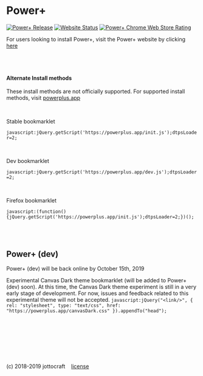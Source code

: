 # Power+
[![Power+ Release](https://img.shields.io/github/release/jottocraft/dtps.svg)](https://github.com/jottocraft/dtps/releases)
[![Website Status](https://img.shields.io/website/https/powerplus.app.svg?label=server%20status)](https://powerplus.app)
[![Power+ Chrome Web Store Rating](https://img.shields.io/chrome-web-store/stars/pakgdifknldaiglefmpkkgfjndemfapo.svg)](https://chrome.google.com/webstore/detail/power%20/pakgdifknldaiglefmpkkgfjndemfapo/reviews)

For users looking to install Power+, visit the Power+ website by clicking [here](https://powerplus.app)

<br /><br />

#### Alternate Install methods
These install methods are not officially supported. For supported install methods, visit [powerplus.app](https://powerplus.app)

<br />

Stable bookmarklet

`javascript:jQuery.getScript('https://powerplus.app/init.js');dtpsLoader=2;`

<br />

Dev bookmarklet

`javascript:jQuery.getScript('https://powerplus.app/dev.js');dtpsLoader=2;`

<br />

Firefox bookmarklet

`javascript:(function(){jQuery.getScript('https://powerplus.app/init.js');dtpsLoader=2;})();`

<br /><br />

## Power+ (dev)

Power+ (dev) will be back online by October 15th, 2019

Experimental Canvas Dark theme bookmarklet (will be added to Power+ (dev) soon). At this time, the Canvas Dark theme experiment is still in a very early stage of development. For now, issues and feedback related to this experimental theme will not be accepted.
`javascript:jQuery("<link/>", { rel: "stylesheet", type: "text/css", href: "https://powerplus.app/canvasDark.css" }).appendTo("head");`

<br /><br /><br /><br /><br /><br />

(c) 2018-2019 jottocraft &nbsp;&nbsp; [license](https://github.com/jottocraft/dtps/blob/master/LICENSE)
